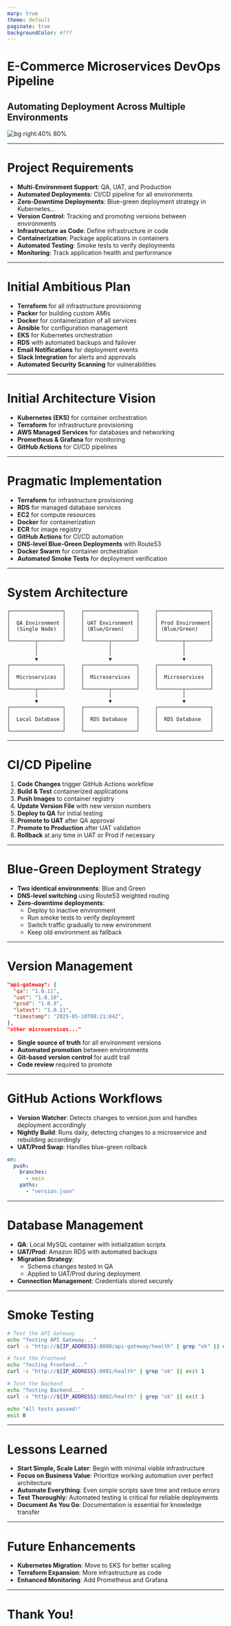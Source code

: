 ```yaml
---
marp: true
theme: default
paginate: true
backgroundColor: #fff
---
```


# E-Commerce Microservices DevOps Pipeline

## Automating Deployment Across Multiple Environments

![bg right:40% 80%](https://cdn.pixabay.com/photo/2018/05/08/08/44/artificial-intelligence-3382507_1280.jpg)

---

# Project Requirements

- **Multi-Environment Support**: QA, UAT, and Production
- **Automated Deployments**: CI/CD pipeline for all environments
- **Zero-Downtime Deployments**: Blue-green deployment strategy in Kubernetes...
- **Version Control**: Tracking and promoting versions between environments
- **Infrastructure as Code**: Define infrastructure in code
- **Containerization**: Package applications in containers
- **Automated Testing**: Smoke tests to verify deployments
- **Monitoring**: Track application health and performance

---

# Initial Ambitious Plan

- **Terraform** for all infrastructure provisioning
- **Packer** for building custom AMIs
- **Docker** for containerization of all services
- **Ansible** for configuration management
- **EKS** for Kubernetes orchestration
- **RDS** with automated backups and failover
- **Email Notifications** for deployment events
- **Slack Integration** for alerts and approvals
- **Automated Security Scanning** for vulnerabilities

---

# Initial Architecture Vision

- **Kubernetes (EKS)** for container orchestration
- **Terraform** for infrastructure provisioning
- **AWS Managed Services** for databases and networking
- **Prometheus & Grafana** for monitoring
- **GitHub Actions** for CI/CD pipelines

---

# Pragmatic Implementation

- **Terraform** for infrastructure provisioning
- **RDS** for managed database services
- **EC2** for compute resources
- **Docker** for containerization
- **ECR** for image registry
- **GitHub Actions** for CI/CD automation
- **DNS-level Blue-Green Deployments** with Route53
- **Docker Swarm** for container orchestration
- **Automated Smoke Tests** for deployment verification

---

# System Architecture

```
┌─────────────────┐     ┌─────────────────┐     ┌─────────────────┐
│                 │     │                 │     │                 │
│  QA Environment │     │ UAT Environment │     │ Prod Environment│
│  (Single Node)  │     │ (Blue/Green)    │     │ (Blue/Green)    │
│                 │     │                 │     │                 │
└────────┬────────┘     └────────┬────────┘     └────────┬────────┘
         │                       │                       │
         │                       │                       │
         ▼                       ▼                       ▼
┌─────────────────┐     ┌─────────────────┐     ┌─────────────────┐
│                 │     │                 │     │                 │
│  Microservices  │     │  Microservices  │     │  Microservices  │
│                 │     │                 │     │                 │
└────────┬────────┘     └────────┬────────┘     └────────┬────────┘
         │                       │                       │
         ▼                       ▼                       ▼
┌─────────────────┐     ┌─────────────────┐     ┌─────────────────┐
│                 │     │                 │     │                 │
│  Local Database │     │  RDS Database   │     │  RDS Database   │
│                 │     │                 │     │                 │
└─────────────────┘     └─────────────────┘     └─────────────────┘
```

---

# CI/CD Pipeline

1. **Code Changes** trigger GitHub Actions workflow
2. **Build & Test** containerized applications
3. **Push Images** to container registry
4. **Update Version File** with new version numbers
5. **Deploy to QA** for initial testing
6. **Promote to UAT** after QA approval
7. **Promote to Production** after UAT validation
8. **Rollback** at any time in UAT or Prod if necessary

---

# Blue-Green Deployment Strategy

- **Two identical environments**: Blue and Green
- **DNS-level switching** using Route53 weighted routing
- **Zero-downtime deployments**:
  - Deploy to inactive environment
  - Run smoke tests to verify deployment
  - Switch traffic gradually to new environment
  - Keep old environment as fallback

---

# Version Management

```json
"api-gateway": {
  "qa": "1.0.11",
  "uat": "1.0.10",
  "prod": "1.0.9",
  "latest": "1.0.11",
  "timestamp": "2025-05-10T08:21:04Z",
},
"other microservices..."
```

- **Single source of truth** for all environment versions
- **Automated promotion** between environments
- **Git-based version control** for audit trail
- **Code review** required to promote

---

# GitHub Actions Workflows

- **Version Watcher**: Detects changes to version.json and handles deployment accordingly
- **Nightly Build**: Runs daily, detecting changes to a microservice and rebuilding accordingly
- **UAT/Prod Swap**: Handles blue-green rollback

```yaml
on:
  push:
    branches:
      - main
    paths:
      - "version.json"
```

---

# Database Management

- **QA**: Local MySQL container with initialization scripts
- **UAT/Prod**: Amazon RDS with automated backups
- **Migration Strategy**:
  - Schema changes tested in QA
  - Applied to UAT/Prod during deployment
- **Connection Management**: Credentials stored securely

---

# Smoke Testing

```bash
# Test the API Gateway
echo "Testing API Gateway..."
curl -s "http://${IP_ADDRESS}:8080/api-gateway/health" | grep "ok" || exit 1

# Test the Frontend
echo "Testing Frontend..."
curl -s "http://${IP_ADDRESS}:8081/health" | grep "ok" || exit 1

# Test the Backend
echo "Testing Backend..."
curl -s "http://${IP_ADDRESS}:8082/health" | grep "ok" || exit 1

echo "All tests passed!"
exit 0
```

---

# Lessons Learned

- **Start Simple, Scale Later**: Begin with minimal viable infrastructure
- **Focus on Business Value**: Prioritize working automation over perfect architecture
- **Automate Everything**: Even simple scripts save time and reduce errors
- **Test Thoroughly**: Automated testing is critical for reliable deployments
- **Document As You Go**: Documentation is essential for knowledge transfer

---

# Future Enhancements

- **Kubernetes Migration**: Move to EKS for better scaling
- **Terraform Expansion**: More infrastructure as code
- **Enhanced Monitoring**: Add Prometheus and Grafana

---

# Thank You!
